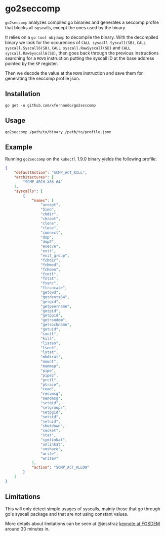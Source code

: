# go2seccomp

`go2seccomp` analyzes compiled go binaries and generates a seccomp profile that blocks all syscalls, except the ones
used by the binary.

It relies on a `go tool objdump` to decompile the binary. With the decompiled binary we look for the occurences of
`CALL syscall.Syscall(SB)`, `CALL syscall.Syscall6(SB)`, `CALL syscall.RawSyscall(SB)` and `CALL syscall.RawSyscall6(SB)`,
then goes back through the previous instructions searching for a `MOVQ` instruction putting the syscall ID at the base 
address pointed by the `SP` register.

Then we decode the value at the `MOVQ` instruction and save them for generating the seccomp profile json.

## Installation

`go get -u github.com/xfernando/go2seccomp`

## Usage

`go2seccomp /path/to/binary /path/to/profile.json`

## Example

Running `go2seccomp` on the `kubectl` 1.9.0 binary yields the following profile:

```json
{
    "defaultAction": "SCMP_ACT_KILL",
    "architectures": [
        "SCMP_ARCH_X86_64"
    ],
    "syscalls": [
        {
            "names": [
                "accept",
                "bind",
                "chdir",
                "chroot",
                "clone",
                "close",
                "connect",
                "dup",
                "dup2",
                "execve",
                "exit",
                "exit_group",
                "fchdir",
                "fchmod",
                "fchown",
                "fcntl",
                "fstat",
                "fsync",
                "ftruncate",
                "getcwd",
                "getdents64",
                "getgid",
                "getpeername",
                "getpid",
                "getppid",
                "getrandom",
                "getsockname",
                "getuid",
                "ioctl",
                "kill",
                "listen",
                "lseek",
                "lstat",
                "mkdirat",
                "mount",
                "munmap",
                "pipe",
                "pipe2",
                "prctl",
                "ptrace",
                "read",
                "recvmsg",
                "sendmsg",
                "setgid",
                "setgroups",
                "setpgid",
                "setsid",
                "setuid",
                "shutdown",
                "socket",
                "stat",
                "symlinkat",
                "unlinkat",
                "unshare",
                "write",
                "writev"
            ],
            "action": "SCMP_ACT_ALLOW"
        }
    ]
}
```

## Limitations

This will only detect simple usages of syscalls, mainly those that go through go's syscall package
and that are not using constant values.

More details about limitations can be seen at @jessfraz [keynote at FOSDEM](https://www.youtube.com/watch?v=7mzbIOtcIaQ)
around 30 minutes in.